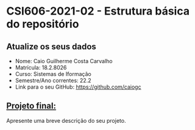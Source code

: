 # **CSI606-2021-02 - Estrutura básica do repositório**

## Atualize os seus dados

- Nome: Caio Guilherme Costa Carvalho
- Matrícula: 18.2.8026
- Curso: Sistemas de Iformação
- Semestre/Ano correntes: 22.2
- Link para o seu GitHub: https://github.com/caiogc

## [Projeto final:](./Projeto/README.md)

Apresente uma breve descrição do seu projeto.
